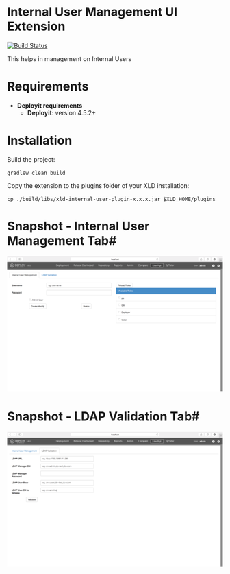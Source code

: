 # Internal User Management UI Extension #

[![Build Status](https://travis-ci.org/xebialabs-community/xld-internal-user-plugin.svg?branch=master)](https://travis-ci.org/xebialabs-community/xld-internal-user-plugin)


This helps in management on Internal Users

# Requirements #

* **Deployit requirements**
	* **Deployit**: version 4.5.2+

# Installation #

Build the project:
```
gradlew clean build 
```

Copy the extension to the plugins folder of your XLD installation:
```
cp ./build/libs/xld-internal-user-plugin-x.x.x.jar $XLD_HOME/plugins
```
# Snapshot - Internal User Management Tab#

![Visual](/doc-images/usermgttab.png)

# Snapshot - LDAP Validation Tab#

![Visual](/doc-images/ldapvldtab.png)